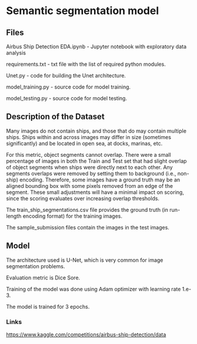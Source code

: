 # Semantic segmentation model
## Files
Airbus Ship Detection EDA.ipynb - Jupyter notebook with exploratory data analysis

requirements.txt - txt file with the list of required python modules.

Unet.py - code for building the Unet architecture.

model_training.py - source code for model training.

model_testing.py - source code for model testing.
## Description of the Dataset
Many images do not contain ships, and those that do may contain multiple ships. Ships within and across images may differ in size (sometimes significantly) and be located in open sea, at docks, marinas, etc.

For this metric, object segments cannot overlap. There were a small percentage of images in both the Train and Test set that had slight overlap of object segments when ships were directly next to each other. Any segments overlaps were removed by setting them to background (i.e., non-ship) encoding. Therefore, some images have a ground truth may be an aligned bounding box with some pixels removed from an edge of the segment. These small adjustments will have a minimal impact on scoring, since the scoring evaluates over increasing overlap thresholds.

The train_ship_segmentations.csv file provides the ground truth (in run-length encoding format) for the training images.

The sample_submission files contain the images in the test images.

## Model
The architecture used is U-Net, which is very common for image segmentation problems.

Evaluation metric is Dice Sore.

Training of the model was done using Adam optimizer with learning rate 1.e-3.

The model is trained for 3 epochs.

### Links
https://www.kaggle.com/competitions/airbus-ship-detection/data
